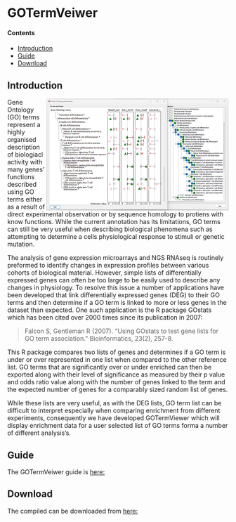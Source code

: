 # GOTermVeiwer
#### Contents
- [Introduction](#Introduction)
- [Guide](guide)
- [Download](program)

## Introduction

<img align="right" src="guide/images/fig13s.png">

Gene Ontology (GO) terms represent a highly organised description of biologiacl activity with many genes' functions described using GO terms either as a result of direct experimental observation or by sequence homology to protiens with know functions. While the current annotation has its limitations, GO terms can still be very useful when describing biological phenomena such as attempting to determine a cells physiological response to stimuli or genetic mutation. 

The analysis of gene expression microarrays and NGS RNAseq is routinely preformed to identify changes in expression profiles between various cohorts of biological material. However, simple lists of differentially expressed genes can often be too large to be easily used to describe any changes in physiology. To resolve this issue a number of applications have been developed that link differentially expressed genes (DEG) to their GO terms and then determine if a GO term is linked to more or less genes in the dataset than expected. One such application is the R package GOstats which has been cited over 2000 times since its publication in 2007:

> Falcon S, Gentleman R (2007). “Using GOstats to test gene lists for GO term association.” Bioinformatics, 23(2), 257-8.

This R package compares two lists of genes and determines if a GO term is under or over represented in one list when compared to the other reference list. GO terms that are significantly over or under enriched can then be exported along with their level of significance as measured by their p value and odds ratio value along with the number of genes linked to the term and the expected number of genes for a comparably sized random list of genes.

While these lists are very useful, as with the DEG lists, GO term list can be difficult to interpret especially when comparing enrichment from different experiments, consequently we have developed GOTermViewer which will display enrichment data for a user selected list of GO terms forma a number of different analysis’s.

## Guide

The GOTermVeiwer guide is [here:](guide)

## Download

The compiled can be downloaded from [here:](program)

